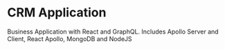 # CRM Application
Business Application with React and GraphQL. Includes Apollo Server and Client, React Apollo, MongoDB and NodeJS 
